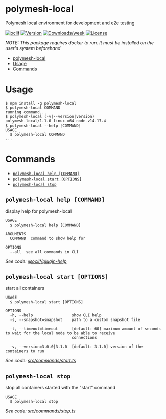 # polymesh-local

Polymesh local environment for development and e2e testing

[![oclif](https://img.shields.io/badge/cli-oclif-brightgreen.svg)](https://oclif.io)
[![Version](https://img.shields.io/npm/v/polymesh-local.svg)](https://npmjs.org/package/polymesh-local)
[![Downloads/week](https://img.shields.io/npm/dw/polymesh-local.svg)](https://npmjs.org/package/polymesh-local)
[![License](https://img.shields.io/npm/l/polymesh-local.svg)](https://github.com/PolymathNetwork/polymesh-local/blob/master/package.json)

_NOTE: This package requires docker to run. It must be installed on the user's system beforehand_

<!-- toc -->
* [polymesh-local](#polymesh-local)
* [Usage](#usage)
* [Commands](#commands)
<!-- tocstop -->

# Usage

<!-- usage -->
```sh-session
$ npm install -g polymesh-local
$ polymesh-local COMMAND
running command...
$ polymesh-local (-v|--version|version)
polymesh-local/1.1.0 linux-x64 node-v14.17.4
$ polymesh-local --help [COMMAND]
USAGE
  $ polymesh-local COMMAND
...
```
<!-- usagestop -->

# Commands

<!-- commands -->
* [`polymesh-local help [COMMAND]`](#polymesh-local-help-command)
* [`polymesh-local start [OPTIONS]`](#polymesh-local-start-options)
* [`polymesh-local stop`](#polymesh-local-stop)

## `polymesh-local help [COMMAND]`

display help for polymesh-local

```
USAGE
  $ polymesh-local help [COMMAND]

ARGUMENTS
  COMMAND  command to show help for

OPTIONS
  --all  see all commands in CLI
```

_See code: [@oclif/plugin-help](https://github.com/oclif/plugin-help/blob/v3.2.2/src/commands/help.ts)_

## `polymesh-local start [OPTIONS]`

start all containers

```
USAGE
  $ polymesh-local start [OPTIONS]

OPTIONS
  -h, --help                 show CLI help
  -s, --snapshot=snapshot    path to a custom snapshot file

  -t, --timeout=timeout      [default: 60] maximum amount of seconds to wait for the local node to be able to receive
                             connections

  -v, --version=3.0.0|3.1.0  [default: 3.1.0] version of the containers to run
```

_See code: [src/commands/start.ts](https://github.com/PolymathNetwork/polymesh-local/blob/v1.1.0/src/commands/start.ts)_

## `polymesh-local stop`

stop all containers started with the "start" command

```
USAGE
  $ polymesh-local stop
```

_See code: [src/commands/stop.ts](https://github.com/PolymathNetwork/polymesh-local/blob/v1.1.0/src/commands/stop.ts)_
<!-- commandsstop -->